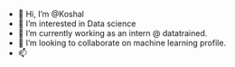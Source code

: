 - 👋 Hi, I’m @Koshal
- 👀 I’m interested in Data science
- 🌱 I’m currently working as an intern @ datatrained.
- 💞️ I’m looking to collaborate on machine learning profile.
- 📫

<!---
Koshal-datatrained/Koshal-datatrained is a ✨ special ✨ repository because its `README.md` (this file) appears on your GitHub profile.
You can click the Preview link to take a look at your changes.
--->
